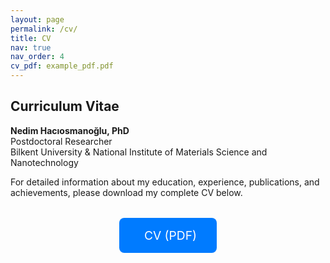```yaml
---
layout: page
permalink: /cv/
title: CV
nav: true
nav_order: 4
cv_pdf: example_pdf.pdf
---
```


## Curriculum Vitae

**Nedim Hacıosmanoğlu, PhD**  
Postdoctoral Researcher  
Bilkent University & National Institute of Materials Science and Nanotechnology

For detailed information about my education, experience, publications, and achievements, please download my complete CV below.

<div class="cv-download">
  <a href="{{ '/assets/pdf/' | append: page.cv_pdf | relative_url}}" target="_blank" rel="noopener noreferrer" class="btn btn-primary btn-lg">
    <i class="fas fa-file-pdf"></i>  CV (PDF)
  </a>
</div>

<style>
.cv-download {
  text-align: center;
  margin: 2rem 0;
}

.cv-download .btn {
  font-size: 1.2rem;
  padding: 1rem 2rem;
  border-radius: 8px;
  text-decoration: none;
  display: inline-flex;
  align-items: center;
  gap: 0.5rem;
  transition: all 0.3s ease;

  background-color: #007BFF; /* Button background */
  color: #fff; /* Text color */
  border: none; /* Removes border */
}

.cv-download .btn:hover {
  transform: translateY(-2px);
  box-shadow: 0 4px 12px rgba(0,0,0,0.15);

  background-color: #0056b3; /* Darker on hover */
}
</style>
